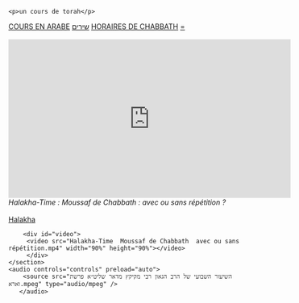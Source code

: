 <html lang="fr">
<head>
    <meta charset="UTF-8">
    <meta http-equiv="X-UA-Compatible" content="IE=edge">
    <meta name="viewport" content="width=device-width, initial-scale=1.0">
    <title>cours de torah</title>
    <link rel="stylesheet" href="cours.css">
</head>
<body>

    <p>un cours de torah</p>
     
<div class="topnav" id="myTopnav">
  <a href="coursenarabe.html" class="active">COURS EN ARABE</a>
  <a href="musique.html">שירים</a>
  <a href="horaires de chabbath.html">HORAIRES DE CHABBATH</a>
  <a href="javascript:void(0);" class="icon" onclick="myFunction()">
  <icon>=</icon>
    <i class="fa fa-bars"></i>
  </a>
</div>


<script>
function myFunction() {
  var x = document.getElementById("myTopnav");
  if (x.className === "topnav") {
    x.className += " responsive";
  } else {
    x.className = "topnav";
  }
}
</script>
<br>
       <iframe width="560" height="315" src="https://www.youtube.com/embed/J_sg5oqXUms" id="youtube" title="YouTube video player" frameborder="0" allow="accelerometer; autoplay; clipboard-write; encrypted-media; gyroscope; picture-in-picture" allowfullscreen></iframe>
    <br>
    <em>Halakha-Time : Moussaf de Chabbath : avec ou sans répétition ?</em>
    <section class="halakha ">
        <br>
         <a href ="Halakha-Time  Moussaf de Chabbath  avec ou sans répétition.mp4" id="halakha">Halakha</a>

        <div id="video">
         <video src="Halakha-Time  Moussaf de Chabbath  avec ou sans répétition.mp4" width="90%" height="90%"></video>
         </div>
    </section>
    <audio controls="controls" preload="auto"> 
        <source src="השיעור השבועי של הרב הגאון רבי מקיקץ מדאר שליט״א פרשת וארא.mpeg" type="audio/mpeg" /> 
       </audio> 
</body>
</html>
